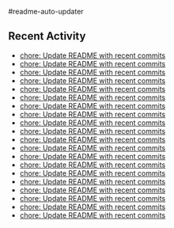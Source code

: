 #readme-auto-updater

## Recent Activity
<!-- LATEST_COMMITS:START -->
- [chore: Update README with recent commits](https://github.com/NEO1717/readme-auto-updater/commit/379efe4f46b39de33b62d14b83a429158728d02e)
- [chore: Update README with recent commits](https://github.com/NEO1717/readme-auto-updater/commit/71707b5b7fc5bd7f21f89fe0fec9d7f03b6cd740)
- [chore: Update README with recent commits](https://github.com/NEO1717/readme-auto-updater/commit/508bf5416f6b17715b69b4d25fe2e9471be3a974)
- [chore: Update README with recent commits](https://github.com/NEO1717/readme-auto-updater/commit/3861710afd62763121277bac6632e81bccb99772)
- [chore: Update README with recent commits](https://github.com/NEO1717/readme-auto-updater/commit/572bc1a6e3a254fa8ebe2530fef6e8bf9bfca535)
- [chore: Update README with recent commits](https://github.com/NEO1717/readme-auto-updater/commit/0c73dd3cd9436775b0ef7ee4514c6cae801ac9f4)
- [chore: Update README with recent commits](https://github.com/NEO1717/readme-auto-updater/commit/e1a456f37d5009d1abb3b9cd92897122ba8e8456)
- [chore: Update README with recent commits](https://github.com/NEO1717/readme-auto-updater/commit/ee28ce645ebb76ae609e92945889418433d61afd)
- [chore: Update README with recent commits](https://github.com/NEO1717/readme-auto-updater/commit/13de8120f41427690fc3ab68cde4936597057b63)
- [chore: Update README with recent commits](https://github.com/NEO1717/readme-auto-updater/commit/84bf5c73e45f4808278e4ac8b1b70629f0ef6044)
- [chore: Update README with recent commits](https://github.com/NEO1717/readme-auto-updater/commit/6f8227b9d8afcddbb3175ac5e4a35352a6e4ad5a)
- [chore: Update README with recent commits](https://github.com/NEO1717/readme-auto-updater/commit/619146f5f65cf86f54923fd0c6fed2028abb97b9)
- [chore: Update README with recent commits](https://github.com/NEO1717/readme-auto-updater/commit/6a0d0153d0b371150638260e07cea000abb41859)
- [chore: Update README with recent commits](https://github.com/NEO1717/readme-auto-updater/commit/ddb1346b14d4209b16f46dd8e209e0beeb3ffcdd)
- [chore: Update README with recent commits](https://github.com/NEO1717/readme-auto-updater/commit/71a0abfe87987205bb3c74654fa3dc00663dfbb7)
- [chore: Update README with recent commits](https://github.com/NEO1717/readme-auto-updater/commit/a907c419675cf8c9e64ba9b1182c8d283d906aeb)
- [chore: Update README with recent commits](https://github.com/NEO1717/readme-auto-updater/commit/e4485e9a1257495b8989a2bf6183341435408126)
- [chore: Update README with recent commits](https://github.com/NEO1717/readme-auto-updater/commit/2da19da28d54eff2809e68971d994e177840abbc)
- [chore: Update README with recent commits](https://github.com/NEO1717/readme-auto-updater/commit/f0144d8f9b522839b82d0ff77208f63a4db6e38f)
- [chore: Update README with recent commits](https://github.com/NEO1717/readme-auto-updater/commit/55a132d480e81a43f1625f8d5423de247ecf970e)
<!-- LATEST_COMMITS:END -->


